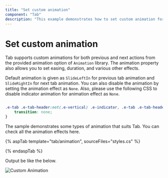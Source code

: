 ```yaml
---
title: "Set custom animation"
component: "Tab"
description: "This example demonstrates how to set custom animation for both previous and next actions on Essential JS 2 Tab component when the tab select."
---
```


# Set custom animation

Tab supports custom animations for both previous and next actions from the provided animation option of `Animation` library. The animation property also allows you to set easing, duration, and various other effects.

Default animation is given as `SlideLeftIn` for previous tab animation and `SlideRightIn` for next tab animation. You can also disable the animation by setting the animation effect as `None`. Also, please use the following CSS to disable indicator animation for animation effect as `None`.

```CSS

.e-tab .e-tab-header:not(.e-vertical) .e-indicator, .e-tab .e-tab-header.e-vertical .e-indicator {
    transition: none;
}

```

The sample demonstrates some types of animation that suits Tab. You can check all the animation effects here.

{% aspTab template="tab/animation", sourceFiles="styles.cs" %}

{% endaspTab %}

Output be like the below.

![Custom Animation](../images/animation.PNG)